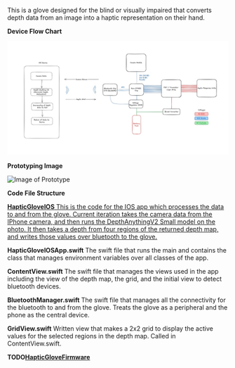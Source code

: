 This is a glove designed for the blind or visually impaired that converts depth data from an image into a haptic representation on their hand.

**Device Flow Chart**

![Flow Chart of Haptic Glove](https://github.com/PeterAlpajaro/Haptic_Feedback_Glove/blob/main/Images/FlowChart.jpg)

**Prototyping Image**

![Image of Prototype](https://github.com/PeterAlpajaro/Haptic_Feedback_Glove/blob/main/Images/HapticGlovePrototype.HEIC)

**Code File Structure**

<ins>**HapticGloveIOS**<ins>
This is the code for the IOS app which processes the data to and from the glove. Current iteration takes the camera data from the IPhone camera, and then runs the DepthAnythingV2 Small model on the photo. It then takes a depth from four regions of the returned depth map, and writes those values over bluetooth to the glove.

**HapticGloveIOSApp.swift**
The swift file that runs the main and contains the class that manages environment variables over all classes of the app.

**ContentView.swift**
The swift file that manages the views used in the app including the view of the depth map, the grid, and the initial view to detect bluetooth devices.

**BluetoothManager.swift**
The swift file that manages all the connectivity for the bluetooth to and from the glove. Treats the glove as a peripheral and the phone as the central device.

**GridView.swift**
Written view that makes a 2x2 grid to display the active values for the selected regions in the depth map. Called in ContentView.swift.


**TODO<ins>HapticGloveFirmware<ins>**

